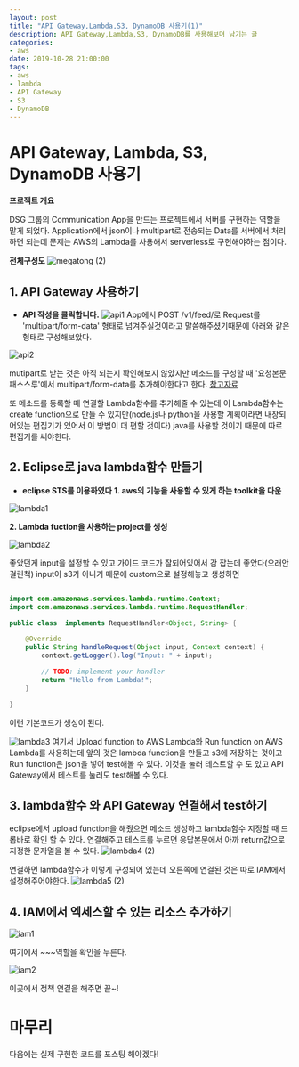 ```yaml
---
layout: post
title: "API Gateway,Lambda,S3, DynamoDB 사용기(1)"
description: API Gateway,Lambda,S3, DynamoDB를 사용해보며 남기는 글
categories:
- aws
date: 2019-10-28 21:00:00
tags:
- aws
- lambda
- API Gateway
- S3
- DynamoDB
---
```


# API Gateway, Lambda, S3, DynamoDB 사용기

**프로젝트 개요**

DSG 그룹의 Communication App을 만드는 프로젝트에서 서버를 구현하는 역할을 맡게 되었다. 
Application에서 json이나 multipart로 전송되는 Data를 서버에서 처리하면 되는데 문제는 AWS의 Lambda를 사용해서  serverless로 구현해야하는 점이다. 

 **전체구성도**
![megatong (2)](https://user-images.githubusercontent.com/47243329/67674623-5f55b400-f9c0-11e9-922b-11de47368b7f.PNG)






## 1. API Gateway 사용하기

- **API 작성을 클릭합니다.**
![api1](https://user-images.githubusercontent.com/47243329/67669902-257fb000-f9b6-11e9-9f14-c681659c5fdd.PNG)
App에서 POST /v1/feed/로 Request를 'multipart/form-data' 형태로 넘겨주실것이라고 말씀해주셨기때문에 아래와 같은 형태로 구성해보았다. 

![api2](https://user-images.githubusercontent.com/47243329/67670182-b6ef2200-f9b6-11e9-91c3-ed9a6b538dfd.PNG)

mutipart로 받는 것은 아직 되는지 확인해보지 않았지만 메소드를 구성할 때 '요청본문 패스스루'에서 multipart/form-data를 추가해야한다고 한다. [참고자료](http://devstory.ibksplatform.com/2017/12/aws-lambda-api-gateway-s3-api-3-api.html)

또 메소드를 등록할 때 연결할 Lambda함수를 추가해줄 수 있는데 이 Lambda함수는 create function으로 만들 수 있지만(node.js나 python을 사용할 계획이라면 내장되어있는 편집기가 있어서 이 방법이 더 편할 것이다)  java를 사용할 것이기 때문에 따로 편집기를 써야한다. 

<h2> 2.  Eclipse로 java lambda함수 만들기</h2>

- **eclipse STS를 이용하였다**
**1. aws의 기능을 사용할 수 있게 하는 toolkit을 다운**

![lambda1](https://user-images.githubusercontent.com/47243329/67670794-fec27900-f9b7-11e9-9314-e961cbd02d4f.PNG)

 **2. Lambda fuction을 사용하는 project를 생성** 

![lambda2](https://user-images.githubusercontent.com/47243329/67671104-97f18f80-f9b8-11e9-82c3-e1c03edadf80.PNG)

좋았던게  input을 설정할 수 있고 가이드 코드가 잘되어있어서 감 잡는데 좋았다(오래안걸린척)
input이 s3가 아니기 때문에 custom으로 설정해놓고 생성하면
```java

import com.amazonaws.services.lambda.runtime.Context;
import com.amazonaws.services.lambda.runtime.RequestHandler;

public class  implements RequestHandler<Object, String> {

    @Override
    public String handleRequest(Object input, Context context) {
        context.getLogger().log("Input: " + input);

        // TODO: implement your handler
        return "Hello from Lambda!";
    }

}
```
이런 기본코드가 생성이 된다.

![lambda3](https://user-images.githubusercontent.com/47243329/67671491-688f5280-f9b9-11e9-9d95-ef35e3f5c7b1.png)
여기서 Upload function to AWS Lambda와 Run function on AWS Lambda를 사용하는데
앞의 것은 lambda function을 만들고 s3에 저장하는 것이고 Run function은 json을 넣어 test해볼 수 있다. 
이것을 눌러 테스트할 수 도 있고 API Gateway에서 테스트를 눌러도 test해볼 수 있다.  

<h2> 3. lambda함수 와 API Gateway 연결해서 test하기 </h2>

eclipse에서 upload function을 해줬으면 메소드 생성하고 lambda함수 지정할 때 드롭바로 확인 할 수 있다.
연결해주고 테스트를 누르면 응답본문에서 아까 return값으로 지정한 문자열을 볼 수 있다.
![lambda4 (2)](https://user-images.githubusercontent.com/47243329/67674667-772d3800-f9c0-11e9-9e0c-f6cbc4cdd3a9.PNG)

연결하면 lambda함수가 이렇게 구성되어 있는데 오른쪽에 연결된 것은 따로 IAM에서 설정해주어야한다.
![lambda5 (2)](https://user-images.githubusercontent.com/47243329/67674997-5addcb00-f9c1-11e9-9ff9-b3fffd34cf70.PNG)

<h2> 4. IAM에서 엑세스할 수 있는 리소스 추가하기 </h2>

![iam1](https://user-images.githubusercontent.com/47243329/67672226-dbe59400-f9ba-11e9-82a0-f275f5b47c64.PNG)

여기에서 ~~~역할을 확인을 누른다.

![iam2](https://user-images.githubusercontent.com/47243329/67672307-00da0700-f9bb-11e9-8b9f-46fce616297c.PNG)

이곳에서 정책 연결을 해주면 끝~!



# 마무리
다음에는 실제 구현한 코드를 포스팅 해야겠다!
